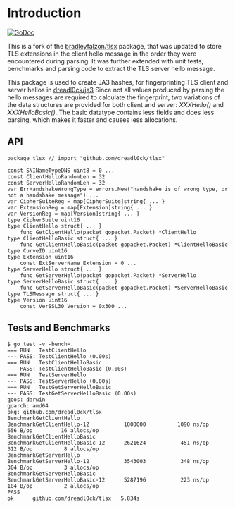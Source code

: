 # Introduction

[![GoDoc](https://godoc.org/github.com/dreadl0ck/tlsx?status.svg)](https://godoc.org/github.com/dreadl0ck/tlsx)

This is a fork of the [bradleyfalzon/tlsx](github.com/bradleyfalzon/tlsx) package,
that was updated to store TLS extensions in the client hello message in the order they were encountered during parsing.
It was further extended with unit tests, benchmarks and parsing code to extract the TLS server hello message.

This package is used to create JA3 hashes, for fingerprinting TLS client and server hellos in [dreadl0ck/ja3](github.com/dreadl0ck/ja3)
Since not all values produced by parsing the hello messages are required to calculate the fingerprint,
two variations of the data structures are provided for both client and server: *XXXHello()* and *XXXHelloBasic()*.
The basic datatype contains less fields and does less parsing, which makes it faster and causes less allocations.

## API

    package tlsx // import "github.com/dreadl0ck/tlsx"
    
    const SNINameTypeDNS uint8 = 0 ...
    const ClientHelloRandomLen = 32
    const ServerHelloRandomLen = 32
    var ErrHandshakeWrongType = errors.New("handshake is of wrong type, or not a handshake message") ...
    var CipherSuiteReg = map[CipherSuite]string{ ... }
    var ExtensionReg = map[Extension]string{ ... }
    var VersionReg = map[Version]string{ ... }
    type CipherSuite uint16
    type ClientHello struct{ ... }
        func GetClientHello(packet gopacket.Packet) *ClientHello
    type ClientHelloBasic struct{ ... }
        func GetClientHelloBasic(packet gopacket.Packet) *ClientHelloBasic
    type CurveID uint16
    type Extension uint16
        const ExtServerName Extension = 0 ...
    type ServerHello struct{ ... }
        func GetServerHello(packet gopacket.Packet) *ServerHello
    type ServerHelloBasic struct{ ... }
        func GetServerHelloBasic(packet gopacket.Packet) *ServerHelloBasic
    type TLSMessage struct{ ... }
    type Version uint16
        const VerSSL30 Version = 0x300 ...

## Tests and Benchmarks

    $ go test -v -bench=.
    === RUN   TestClientHello
    --- PASS: TestClientHello (0.00s)
    === RUN   TestClientHelloBasic
    --- PASS: TestClientHelloBasic (0.00s)
    === RUN   TestServerHello
    --- PASS: TestServerHello (0.00s)
    === RUN   TestGetServerHelloBasic
    --- PASS: TestGetServerHelloBasic (0.00s)
    goos: darwin
    goarch: amd64
    pkg: github.com/dreadl0ck/tlsx
    BenchmarkGetClientHello
    BenchmarkGetClientHello-12         	 1000000	      1090 ns/op	     656 B/op	      16 allocs/op
    BenchmarkGetClientHelloBasic
    BenchmarkGetClientHelloBasic-12    	 2621624	       451 ns/op	     312 B/op	       8 allocs/op
    BenchmarkGetServerHello
    BenchmarkGetServerHello-12         	 3543003	       348 ns/op	     304 B/op	       3 allocs/op
    BenchmarkGetServerHelloBasic
    BenchmarkGetServerHelloBasic-12    	 5287196	       223 ns/op	     104 B/op	       2 allocs/op
    PASS
    ok  	github.com/dreadl0ck/tlsx	5.834s